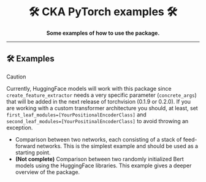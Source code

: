 <div align="center">

# :hammer_and_wrench: CKA PyTorch examples :hammer_and_wrench:
**Some examples of how to use the package.**

---
</div>

## :hammer_and_wrench: Examples
> [!CAUTION]
> Currently, HuggingFace models will work with this package since `create_feature_extractor` needs a very specific parameter (`concrete_args`) that will be added in the next release of torchvision (0.1.9 or 0.2.0).
> If you are working with a custom transformer architecture you should, at least, set `first_leaf_modules=[YourPositionalEncoderClass]` and `second_leaf_modules=[YourPositinalEncoderClass]` to avoid throwing an exception.

- Comparison between two networks, each consisting of a stack of feed-forward networks. This is the simplest example and should be used as a starting point.
- **(Not complete)** Comparison between two randomly initialized Bert models using the HuggingFace libraries. This example gives a deeper overview of the package.